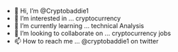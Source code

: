 - 👋 Hi, I’m @Cryptobaddie1
- 👀 I’m interested in ... cryptocurrency 
- 🌱 I’m currently learning ... technical Analysis 
- 💞️ I’m looking to collaborate on ... cryptocurrency jobs 
- 📫 How to reach me ... @cryptobaddie1 on twitter 

<!---
Cryptobaddie1/Cryptobaddie1 is a ✨ special ✨ repository because its `README.md` (this file) appears on your GitHub profile.
You can click the Preview link to take a look at your changes.
--->
